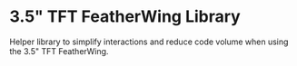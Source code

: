 # 3.5" TFT FeatherWing Library

Helper library to simplify interactions and reduce code volume when using the 3.5" TFT FeatherWing.
